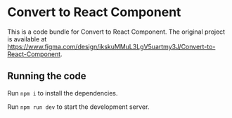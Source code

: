 
  # Convert to React Component

  This is a code bundle for Convert to React Component. The original project is available at https://www.figma.com/design/ikskuMMuL3LgV5uartmy3J/Convert-to-React-Component.

  ## Running the code

  Run `npm i` to install the dependencies.

  Run `npm run dev` to start the development server.
  